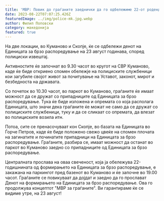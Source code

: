 ```yaml
---
title: 'МВР: Повик до граѓаните заеднички да го одбележиме 22-от роденден на Единицата за брзо распоредување - 22 АВГУСТ 2023'
date: 2023-08-22T07:07:25.426Z
featuredImage: ../img/police-mk.jpg.webp
author: Филип Поповски
category: македонија
featured: true
---
```

На две локации, во Куманово и Скопје, ќе се одбележи денот на Единицата за брзо распоредување на 23 август годинава, според полициски извештај.

Активностите ќе започнат во 9.30 часот во кругот на СВР Куманово, каде ќе биде откриено спомен обележје на полициските службеници кои загубиле својот живот за почитување на Уставот, законот, мирот и безбедноста на државата.

Со почеток во 10.30 часот, во паркот во Куманово, граѓаните ќе имаат можност да се дружат со припадниците од Единицата за брзо распоредување. Тука ќе биде изложена и опремата со која располага Единицата, што значи дека граѓаните ќе можат не само да се дружат со полициските службеници, туку и да се сликаат со опремата, да влезат во полициските возила итн.

Потоа, сите се пренасочуваат кон Скопје, во базата на Единицата во Ѓорче Петров, каде ќе биде положено свежо цвеќе на спомен плочата на загинатите и починатите припадници на Единицата за брзо распоредување. Граѓаните, разбира се, имаат можност да останат во паркот во Куманово заедно со припадниците од Единицата за брзо распоредување.

Централната прослава на оваа свеченост, која ја обележува 22-годишнината од формирањето на Единицата за брзо распоредување, е закажана на паркингот пред базенот во Куманово и ќе започне во 19.00 часот. Граѓаните се повикуваат да дојдат и заедно да го прослават Денот на формирањето на Единицата за брзо распоредување. Ова го продолжува концептот "МВР за граѓаните". Ви гарантираме ќе се видиме утре, на 23 август!
